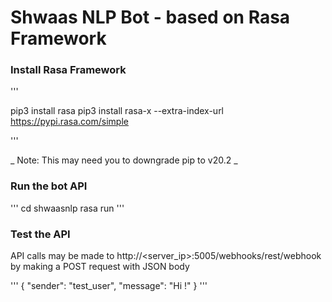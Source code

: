 # Shwaas NLP Bot - based on Rasa Framework

### Install Rasa Framework

'''

pip3 install rasa
pip3 install rasa-x --extra-index-url https://pypi.rasa.com/simple

'''

_ Note: This may need you to downgrade pip to v20.2 _

### Run the bot API

'''
cd shwaasnlp
rasa run
'''

### Test the API

API calls may be made to http://<server_ip>:5005/webhooks/rest/webhook by making a POST request with JSON body

'''
{
  "sender": "test_user",
  "message": "Hi !"
}
'''

